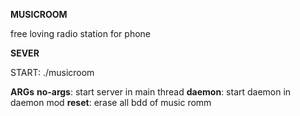 **MUSICROOM**

free loving radio station for phone

**SEVER**

START: ./musicroom <args>

**ARGs**
**no-args**: start server in main thread
**daemon**: start daemon in daemon mod
**reset**:  erase all bdd of music romm
